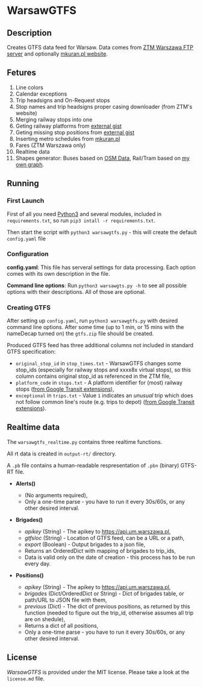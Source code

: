# WarsawGTFS

## Description
Creates GTFS data feed for Warsaw.
Data comes from [ZTM Warszawa FTP server](ftp://rozklady.ztm.waw.pl/) and optionally [mkuran.pl website](https://mkuran.pl/).

## Fetures

1. Line colors
2. Calendar exceptions
3. Trip headsigns and On-Request stops
4. Stop names and trip headsigns proper casing downloader (from ZTM's website)
5. Merging railway stops into one
6. Geting railway platforms from [external gist](https://gist.github.com/MKuranowski/4ab75be96a5f136e0f907500e8b8a31c)
7. Geting missing stop positions from [external gist](https://gist.github.com/MKuranowski/05f6e819a482ccec606caa64573c9b5b)
8. Inserting metro schedules from [mkuran.pl](https://mkuran.pl/feed/metro)
9. Fares (ZTM Warszawa only)
10. Realtime data
11. Shapes generator: Buses based on [OSM Data](https://www.openstreetmap.org/), Rail/Tram based on [my own graph](https://mkuran.pl/feed/ztm/ztm-km-rail-shapes.osm).


## Running

### First Launch

First of all you need [Python3](https://www.python.org) and several modules, included in `requirements.txt`, so run `pip3 intall -r requirements.txt`.

Then start the script with `python3 warsawgtfs.py` - this will create the default `config.yaml` file

### Configuration

**config.yaml**:
This file has serveral settings for data processing.
Each option comes with its own description in the file.

**Command line options**:
Run `python3 warsawgts.py -h` to see all possible options with their descriptions.
All of those are optional.

### Creating GTFS

After setting up `config.yaml`, run `python3 warsawgtfs.py` with desired command line options.
After some time (up to 1 min, or 15 mins with the nameDecap turned on) the `gtfs.zip` file should be created.


Produced GTFS feed has three additional columns not included in standard GTFS specification:
- `original_stop_id` in `stop_times.txt` - WarsawGTFS changes some stop_ids (especially for railway stops and xxxx8x virtual stops), so this column contains original stop_id as referenced in the ZTM file,
- `platform_code` in `stops.txt` - A platform identifier for (most) railway stops ([from Google Transit extensions](https://developers.google.com/transit/gtfs/reference/gtfs-extensions#station-platforms)),
- `exceptional` in `trips.txt` - Value `1` indicates an *unusual* trip which does not follow common line's route (e.g. trips to depot) ([from Google Transit extensions](https://developers.google.com/transit/gtfs/reference/gtfs-extensions#trip-diversions)).


## Realtime data

The `warsawgtfs_realtime.py` contains three realtime functions.

All rt data is created in `output-rt/` directory.

A `.pb` file contains a human-readable respresentation of `.pbn` (binary) GTFS-RT file.

- **Alerts()**
  - (No arguments required),
  - Only a one-time parse - you have to run it every 30s/60s, or any other desired interval.


- **Brigades()**
  - *apikey* (String) - The apikey to https://api.um.warszawa.pl,
  - *gtfsloc* (String) - Location of GTFS feed, can be a URL or a path,
  - *export* (Boolean) - Output brigades to a json file,
  - Returns an OrderedDict with mapping of brigades to trip_ids,
  - Data is valid only on the date of creation - this process has to be run every day.


- **Positions()**
  - *apikey* (String) - The apikey to https://api.um.warszawa.pl,
  - *brigades* (Dict/OrderedDict or String) - Dict of brigades table, or path/URL to JSON file with them,
  - *previous* (Dict) - The dict of previous positions, as returned by this function (needed to figure out the trip_id, otherwise assumes all trip are on shedule),
  - Returns a dict of all positions,
  - Only a one-time parse - you have to run it every 30s/60s, or any other desired interval.


## License

*WarsawGTFS* is provided under the MIT license. Please take a look at the `license.md` file.

